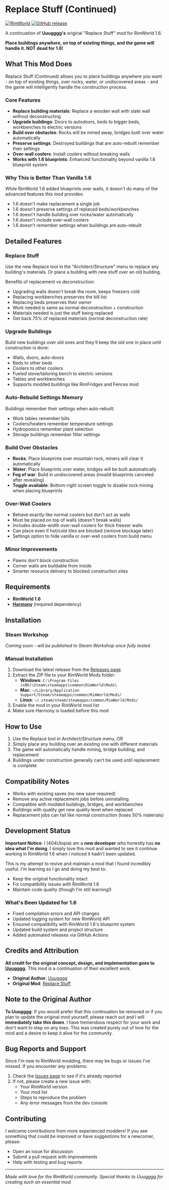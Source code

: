 # Replace Stuff (Continued)

[![RimWorld](https://img.shields.io/badge/RimWorld-1.6-blue.svg)](https://rimworldgame.com/)
[![GitHub release](https://img.shields.io/github/v/release/404Utopia/RimWorld-ReplaceStuff-Fork)](https://github.com/404Utopia/RimWorld-ReplaceStuff-Fork/releases)

A continuation of **Uuugggg's** original "Replace Stuff" mod for RimWorld 1.6.

**Place buildings anywhere, on top of existing things, and the game will handle it. NOT dead for 1.6!**

## What This Mod Does

Replace Stuff (Continued) allows you to place buildings anywhere you want - on top of existing things, over rocks, water, or undiscovered areas - and the game will intelligently handle the construction process.

### Core Features
- **Replace building materials**: Replace a wooden wall with slate wall without deconstructing
- **Upgrade buildings**: Doors to autodoors, beds to bigger beds, workbenches to electric versions  
- **Build over obstacles**: Rocks will be mined away, bridges built over water automatically
- **Preserve settings**: Destroyed buildings that are auto-rebuilt remember their settings
- **Over-wall coolers**: Install coolers without breaking walls
- **Works with 1.6 blueprints**: Enhanced functionality beyond vanilla 1.6 blueprint system

### Why This is Better Than Vanilla 1.6

While RimWorld 1.6 added blueprints over walls, it doesn't do many of the advanced features this mod provides:
- 1.6 doesn't make replacement a single job
- 1.6 doesn't preserve settings of replaced beds/workbenches  
- 1.6 doesn't handle building over rocks/water automatically
- 1.6 doesn't include over-wall coolers
- 1.6 doesn't remember settings when buildings are auto-rebuilt

## Detailed Features

### Replace Stuff
Use the new Replace tool in the "Architect/Structure" menu to replace any building's materials. Or place a building with new stuff over an old building.

Benefits of replacement vs deconstruction:
- Upgrading walls doesn't break the room, keeps freezers cold
- Replacing workbenches preserves the bill list
- Replacing beds preserves their owner
- Work needed is same as normal deconstruction + construction
- Materials needed is just the stuff being replaced
- Get back 75% of replaced materials (normal deconstruction rate)

### Upgrade Buildings
Build new buildings over old ones and they'll keep the old one in place until construction is done:
- Walls, doors, auto-doors
- Beds to other beds
- Coolers to other coolers  
- Fueled stove/tailoring bench to electric versions
- Tables and workbenches
- Supports modded buildings like RimFridges and Fences mod

### Auto-Rebuild Settings Memory
Buildings remember their settings when auto-rebuilt:
- Work tables remember bills
- Coolers/heaters remember temperature settings
- Hydroponics remember plant selection
- Storage buildings remember filter settings

### Build Over Obstacles
- **Rocks**: Place blueprints over mountain rock, miners will clear it automatically
- **Water**: Place blueprints over water, bridges will be built automatically
- **Fog of war**: Build in undiscovered areas (invalid blueprints canceled after revealing)
- **Toggle available**: Bottom-right screen toggle to disable rock mining when placing blueprints

### Over-Wall Coolers
- Behave exactly like normal coolers but don't act as walls
- Must be placed on top of walls (doesn't break walls)
- Includes double-width over-wall coolers for thick freezer walls
- Can place even if hot/cold tiles are blocked (remove blockage later)
- Settings option to hide vanilla or over-wall coolers from build menu

### Minor Improvements
- Pawns don't block construction
- Corner walls are buildable from inside
- Smarter resource delivery to blocked construction sites

## Requirements

- **RimWorld 1.6**
- **[Harmony](https://steamcommunity.com/sharedfiles/filedetails/?id=2009463077)** (required dependency)

## Installation

### Steam Workshop
*Coming soon - will be published to Steam Workshop once fully tested*

### Manual Installation
1. Download the latest release from the [Releases page](https://github.com/404Utopia/RimWorld-ReplaceStuff-Fork/releases)
2. Extract the ZIP file to your RimWorld Mods folder:
   - **Windows**: `C:\Program Files (x86)\Steam\steamapps\common\RimWorld\Mods\`
   - **Mac**: `~/Library/Application Support/Steam/steamapps/common/RimWorld/Mods/`
   - **Linux**: `~/.steam/steam/steamapps/common/RimWorld/Mods/`
3. Enable the mod in your RimWorld mod list
4. Make sure Harmony is loaded before this mod

## How to Use

1. Use the Replace tool in Architect/Structure menu, OR
2. Simply place any building over an existing one with different materials
3. The game will automatically handle mining, bridge building, and replacement
4. Buildings under construction generally can't be used until replacement is complete

## Compatibility Notes

- Works with existing saves (no new save required)
- Remove any active replacement jobs before uninstalling
- Compatible with modded buildings, bridges, and workbenches
- Buildings with quality get new quality level when replaced
- Replacement jobs can fail like normal construction (loses 50% materials)

## Development Status

**Important Notice**: I (404Utopia) am a **new developer** who honestly has **no idea what I'm doing**. I simply love this mod and wanted to see it continue working in RimWorld 1.6 when I noticed it hadn't been updated.

This is my attempt to revive and maintain a mod that I found incredibly useful. I'm learning as I go and doing my best to:
- Keep the original functionality intact
- Fix compatibility issues with RimWorld 1.6
- Maintain code quality (though I'm still learning!)

### What's Been Updated for 1.6
- Fixed compilation errors and API changes
- Updated logging system for new RimWorld API
- Ensured compatibility with RimWorld 1.6's blueprint system
- Updated build system and project structure
- Added automated releases via GitHub Actions

## Credits and Attribution

**All credit for the original concept, design, and implementation goes to [Uuugggg](https://github.com/alextd).** This mod is a continuation of their excellent work.

- **Original Author**: [Uuugggg](https://github.com/alextd)
- **Original Mod**: [Replace Stuff](https://github.com/alextd/RimWorld-ReplaceStuff)

## Note to the Original Author

**To Uuugggg**: If you would prefer that this continuation be removed or if you plan to update the original mod yourself, please reach out and I will **immediately take this down**. I have tremendous respect for your work and don't want to step on any toes. This was created purely out of love for the mod and a desire to keep it alive for the community.

## Bug Reports and Support

Since I'm new to RimWorld modding, there may be bugs or issues I've missed. If you encounter any problems:

1. Check the [Issues page](https://github.com/404Utopia/RimWorld-ReplaceStuff-Fork/issues) to see if it's already reported
2. If not, please create a new issue with:
   - Your RimWorld version
   - Your mod list
   - Steps to reproduce the problem
   - Any error messages from the dev console

## Contributing

I welcome contributions from more experienced modders! If you see something that could be improved or have suggestions for a newcomer, please:
- Open an issue for discussion
- Submit a pull request with improvements
- Help with testing and bug reports

---

*Made with love for the RimWorld community. Special thanks to Uuugggg for creating such an essential mod.*
